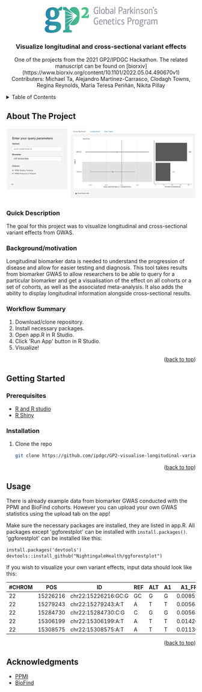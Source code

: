 <!-- PROJECT LOGO -->
<br />
<div align="center">
  <a href="https://github.com/github_username/repo_name">
    <img src="images/GP2_logo.png" alt="Logo" width="300" height="70">
  </a>

<h3 align="center">Visualize longitudinal and cross-sectional variant effects</h3>

  <p align="center">
    One of the projects from the 2021 GP2/IPDGC Hackathon. The related manuscript can be found on [biorxiv](https://www.biorxiv.org/content/10.1101/2022.05.04.490670v1) 
    <br />
    Contributers: Michael Ta, Alejandro Martinez-Carrasco, Clodagh Towns, Regina Reynolds, María Teresa Periñán, Nikita Pillay
    <br />
  </p>
</div>



<!-- TABLE OF CONTENTS -->
<details>
  <summary>Table of Contents</summary>
  <ol>
    <li>
      <a href="#about-the-project">About The Project</a>
      <ul>
        <li><a href="#quick-description">Quick Description</a></li>
        <li><a href="#background/motivation">Background/motivation</a></li>
        <li><a href="#workflow-summary">Workflow Summary</a></li>
      </ul>
    </li>
    <li>
      <a href="#getting-started">Getting Started</a>
      <ul>
        <li><a href="#prerequisites">Prerequisites</a></li>
        <li><a href="#installation">Installation</a></li>
      </ul>
    </li>
    <li><a href="#usage">Usage</a></li>
    <li><a href="#acknowledgments">Acknowledgments</a></li>
  </ol>
</details>



<!-- ABOUT THE PROJECT -->
## About The Project

![Project Screen Shot][project-screenshot]

### Quick Description

The goal for this project was to visualize longitudinal and cross-sectional variant effects from GWAS.

### Background/motivation

Longitudinal biomarker data is needed to understand the progression of disease and allow for easier testing and diagnosis. This tool takes results from biomarker GWAS to allow researchers to be able to query for a particular biomarker and get a visualisation of the effect on all cohorts or a set of cohorts, as well as the associated meta-analysis. It also adds the ability to display longitudinal information alongside cross-sectional results. 

### Workflow Summary

1. Download/clone repository. 
2. Install necessary packages.
3. Open app.R in R Studio.
4. Click 'Run App' button in R Studio.
5. Visualize!

<p align="right">(<a href="#readme-top">back to top</a>)</p>

<!-- GETTING STARTED -->
## Getting Started

### Prerequisites

* [R and R studio](https://posit.co/download/rstudio-desktop/)
* [R Shiny](https://shiny.rstudio.com/)

### Installation

1. Clone the repo
   ```sh
   git clone https://github.com/ipdgc/GP2-visualise-longitudinal-variant-effects.git
   ```

<p align="right">(<a href="#readme-top">back to top</a>)</p>



<!-- USAGE EXAMPLES -->
## Usage

There is already example data from biomarker GWAS conducted with the PPMI and BioFind cohorts. However you can upload your own GWAS statistics using the upload tab on the app!


Make sure the necessary packages are installed, they are listed in app.R. All packages except 'ggforestplot' can be installed with `install.packages()`. 'ggforestplot' can be installed like this:

```
install.packages('devtools')
devtools::install_github("NightingaleHealth/ggforestplot")

```

If you wish to visualize your own variant effects, input data should look like this:

| #CHROM | POS      | ID                  | REF | ALT | A1 | A1_FREQ    | TEST    | OBS_CT | BETA       | SE         | T_STAT | P          | OBS_CT_rep |
|--------|----------|---------------------|-----|-----|----|------------|---------|--------|------------|------------|--------|------------|------------|
| 22     | 15226216 | chr22:15226216:GC:G | GC  | G   | G  | 0.00852273 | ADD_REP | 176    | -0.0723873 | 0.25866336 | -9     | 0.77959159 | 687        |
| 22     | 15279243 | chr22:15279243:A:T  | A   | T   | T  | 0.00568182 | ADD_REP | 176    | 0.11891265 | 0.30542448 | -9     | 0.69702783 | 687        |
| 22     | 15284730 | chr22:15284730:C:G  | C   | G   | G  | 0.00568182 | ADD_REP | 176    | -0.1478226 | 0.31534816 | -9     | 0.63924118 | 687        |
| 22     | 15306199 | chr22:15306199:A:T  | A   | T   | T  | 0.01420455 | ADD_REP | 176    | -0.0959635 | 0.19529632 | -9     | 0.62316195 | 687        |
| 22     | 15308575 | chr22:15308575:A:T  | A   | T   | T  | 0.01136364 | ADD_REP | 176    | -0.2816581 | 0.2177098  | -9     | 0.19575805 | 687        |


<p align="right">(<a href="#readme-top">back to top</a>)</p>


<!-- ACKNOWLEDGMENTS -->
## Acknowledgments

* [PPMI](https://www.ppmi-info.org/)
* [BioFind](https://www.michaeljfox.org/data-sets)


<!-- MARKDOWN LINKS & IMAGES -->
<!-- https://www.markdownguide.org/basic-syntax/#reference-style-links -->
[project-screenshot]: images/project_screenshot.png
